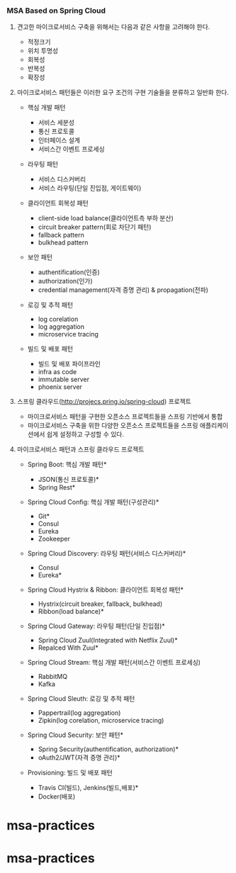 ### MSA Based on Spring Cloud

1.	견고한 마이크로서비스 구축을 위해서는 다음과 같은 사항을 고려해야 한다.
	- 적정크기
	- 위치 투명성
	- 회복성
	- 반복성
	- 확장성	

2.	마이크로서비스 패턴들은 이러한 요구 조건의 구현 기술들을 분류하고 일반화 한다.
	- 핵심 개발 패턴
		+ 서비스 세분성
		+ 통신 프로토콜
		+ 인터페이스 설계
		+ 서비스간 이벤트 프로세싱

	- 라우팅 패턴
	  + 서비스 디스커버리
	  + 서비스 라우팅(단일 진입점, 게이트웨이)
	  
	- 클라이언트 회복성 패턴
		+ client-side load balance(클라이언트측 부하 분산)
		+ circuit breaker pattern(회로 차단기 패턴)
		+ fallback pattern
		+ bulkhead pattern

	- 보안 패턴
		+ authentification(인증)
		+ authorization(인가)
		+ credential management(자격 증명 관리) & propagation(전파)

	- 로깅 및 추적 패턴
		+ log corelation
		+ log aggregation
		+ microservice tracing

	- 빌드 및 배포 패턴
		+ 빌드 및 배포 파이프라인
		+ infra as code
		+ immutable server
		+ phoenix server

3.	스프링 클라우드(http://projecs.pring.io/spring-cloud) 프로젝트
	- 마이크로서비스 패턴을 구현한 오픈소스 프로젝트들을 스프링 기반에서 통합
	- 마이크로서비스 구축을 위한 다양한 오픈소스 프로젝트들을 스프링 애플리케이션에서 쉽게 설정하고 구성할 수 있다.

4.	마이크로서비스 패턴과 스프링 클라우드 프로젝트
	- Spring Boot: 핵심 개발 패턴*
		+ JSON(통신 프로토콜)*
		+ Spring Rest*

	- Spring Cloud Config: 핵심 개발 패턴(구성관리)*
		+ Git*
		+ Consul
		+ Eureka
		+ Zookeeper

	- Spring Cloud Discovery: 라우팅 패턴(서비스 디스커버리)*
		+ Consul
		+ Eureka*

	- Spring Cloud Hystrix & Ribbon: 클라이언트 회복성 패턴*
		+ Hystrix(circuit breaker, fallback, bulkhead)
		+ Ribbon(load balance)*

	- Spring Cloud Gateway: 라우팅 패턴(단일 진입점)*
		+ Spring Cloud Zuul(Integrated with Netflix Zuul)*
		+ Repalced With Zuul*
	
	- Spring Cloud Stream: 핵심 개발 패턴(서비스간 이벤트 프로세싱)
		+ RabbitMQ
		+ Kafka

	- Spring Cloud Sleuth: 로깅 및 추적 패턴
		+ Pappertrail(log aggregation)
		+ Zipkin(log corelation, microservice tracing)
	
	- Spring Cloud Security: 보안 패턴*
		+ Spring Security(authentification, authorization)*
		+ oAuth2/JWT(자격 증명 관리)*

	- Provisioning: 빌드 및 배포 패턴 
		+ Travis CI(빌드), Jenkins(빌드,배포)*
		+ Docker(배포)
# msa-practices
# msa-practices
